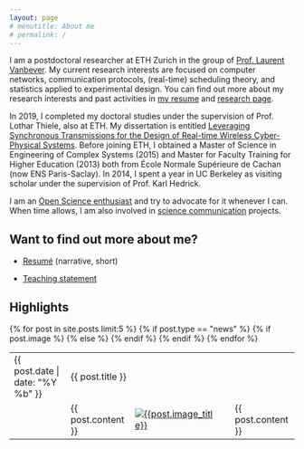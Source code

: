 ```yaml
---
layout: page
# menutitle: About me
# permalink: /
---
```


I am a postdoctoral researcher at ETH Zurich in the group of [Prof. Laurent Vanbever](https://nsg.ee.ethz.ch/people/laurent-vanbever/). My current research interests are focused on computer networks, communication protocols, (real-time) scheduling theory, and statistics applied to experimental design.
You can find out more about my research interests and past activities in [my resume]() and [research page](/research).

In 2019, I completed my doctoral studies under the supervision of Prof. Lothar Thiele, also at ETH. My dissertation is entitled [Leveraging Synchronous Transmissions for the Design of Real-time Wireless Cyber-Physical Systems](https://github.com/romain-jacob/doctoral-thesis). Before joining ETH, I obtained a Master of Science in Engineering of Complex Systems (2015) and Master for Faculty Training for Higher Education (2013) both from École Normale Supérieure de Cachan (now ENS Paris-Saclay). In 2014, I spent a year in UC Berkeley as visiting scholar under the supervision of Prof. Karl Hedrick.

I am an [Open Science enthusiast](https://www.romainjacob.net/pledge-to-open-science/) and try to advocate for it whenever I can. When time allows, I am also involved in [science communication](http://www.romainjacob.net/science-communication/) projects.

## Want to find out more about me?

- [Resumé](https://nbviewer.jupyter.org/github/romain-jacob/doc_public/blob/main/cv_narrative.pdf) (narrative, short)
<!-- - [Research statement](https://nbviewer.jupyter.org/github/romain-jacob/doc_public/blob/main/research.pdf) -->
- [Teaching statement](https://nbviewer.jupyter.org/github/romain-jacob/doc_public/blob/main/teaching.pdf)
<!-- - [Publications](https://nbviewer.jupyter.org/github/romain-jacob/doc_public/blob/main/publications.pdf) -->

## Highlights

<table>
{% for post in site.posts limit:5 %}
{% if post.type == "news" %}
  <tr>
      <td>
          <span class="post-meta">{{ post.date | date: "%Y %b" }}</span>
      </td>
      <td colspan="2"> 
        {{ post.title }}
      </td>
  </tr>
  <tr>
      {% if post.image %}
      <td></td>
      <td>
          {{ post.content }}
      </td>
      <td>
          <a href="{{post.image_link}}"><img src="{{post.image}}" alt="{{post.image_title}}"></a>
      </td>
      {% else %}
      <td></td>
      <td colspan="2">
          {{ post.content }}
      </td>
      {% endif %}
  </tr>
{% endif %}
{% endfor %}
</table>